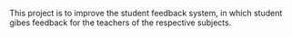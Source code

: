 This project is to improve the student feedback system, in which student gibes feedback for the teachers of the respective subjects.
